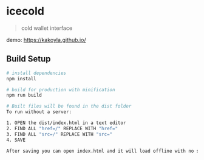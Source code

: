 # icecold

> cold wallet interface

demo: https://kakoyla.github.io/

## Build Setup

``` bash
# install dependencies
npm install

# build for production with minification
npm run build

# Built files will be found in the dist folder
To run without a server:

1. OPEN the dist/index.html in a text editor
2. FIND ALL "href=/" REPLACE WITH "href="
3. FIND ALL "src=/" REPLACE WITH "src="
4. SAVE 

After saving you can open index.html and it will load offline with no server running.

